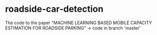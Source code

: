 # roadside-car-detection
The code to the paper "MACHINE LEARNING BASED MOBILE CAPACITY ESTIMATION FOR ROADSIDE PARKING" -> code in branch 'master'
